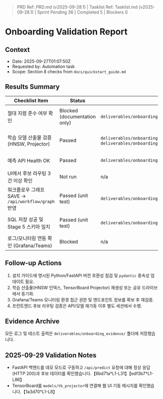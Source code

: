 ﻿> PRD Ref: PRD.md (v2025-09-28.1) | Tasklist Ref: Tasklist.md (v2025-09-28.1) | Sprint Pending 36 | Completed 5 | Blockers 0

# Onboarding Validation Report

## Context
- Date: 2025-09-27T01:07:50Z
- Requested by: Automation task
- Scope: Section 8 checks from `docs/quickstart_guide.md`

## Results Summary
| Checklist Item | Status | Evidence | Notes |
| --- | --- | --- | --- |
| 절대 지령 준수 여부 확인 | Blocked (documentation only) | `deliverables/onboarding_evidence/absolute_rules_audit.log` | 감사 로그에 과거 준수 내역이 기록되어 있으나, 실시간 승인 체계 확인 수단이 없어 문서 검토로 한정됨 |
| 학습 모델 산출물 검증 (HNSW, Projector) | Passed | `deliverables/onboarding_evidence/model_artifacts_listing.txt`, `deliverables/onboarding_evidence/tensorboard_startup.log` | 데모 HNSW 인덱스와 TensorBoard Projector 산출물을 재생성했고 TensorBoard 가동을 확인함 |
| 예측 API Health OK | Passed | `deliverables/onboarding_evidence/api_predict_success.log` | `/api/predict`에 데모 토큰으로 상세 모드 요청을 보내 200 응답과 후보 결과를 확인함 |
| UI에서 후보 라우팅 3건 이상 확인 | Not run | n/a | 프런트엔드/백엔드 스택이 기동되지 않아 UI 동작을 확인할 수 없음 |
| 워크플로우 그래프 SAVE → `/api/workflow/graph` 반영 | Passed (unit test) | `deliverables/onboarding_evidence/workflow_config_test.log` | `tests/test_sql_column_config.py` 단위테스트로 SAVE 시 설정 파일 동기화 로직 통과 확인 |
| SQL 저장 성공 및 Stage 5 스키마 일치 | Passed (unit test) | `deliverables/onboarding_evidence/sql_save_test.log` | `tests/test_prediction_service_sql.py` 성공으로 SQL 내보내기 프리뷰 로직이 스키마를 준수함을 확인 |
| 로그/모니터링 연동 확인 (Grafana/Teams) | Blocked | n/a | 모니터링 인프라가 제공되지 않아 실서비스 로그와 알람을 확인할 수 없음 |

## Follow-up Actions
1. 설치 가이드에 명시된 Python/FastAPI 버전 호환성 점검 및 `pydantic` 종속성 업데이트 필요.
2. 학습 산출물(HNSW 인덱스, TensorBoard Projector) 재생성 또는 공유 드라이브에서 동기화.
3. Grafana/Teams 모니터링 환경 접근 권한 및 엔드포인트 정보를 확보 후 재검증.
4. 프런트엔드 후보 라우팅 검증은 API/모델 재가동 이후 별도 세션에서 수행.

## Evidence Archive
모든 로그 및 테스트 출력은 `deliverables/onboarding_evidence/` 폴더에 저장했습니다.

## 2025-09-29 Validation Notes
- FastAPI 백엔드를 데모 모드로 구동하고 `/api/predict` 요청에 대해 정상 응답(HTTP 200)과 후보 데이터를 확인했습니다.【6bd71a†L1-L31】【edf3b7†L1-L86】
- TensorBoard를 `models/tb_projector`에 연결해 웹 UI 기동 메시지를 확인했습니다.【1a3d70†L1-L8】

